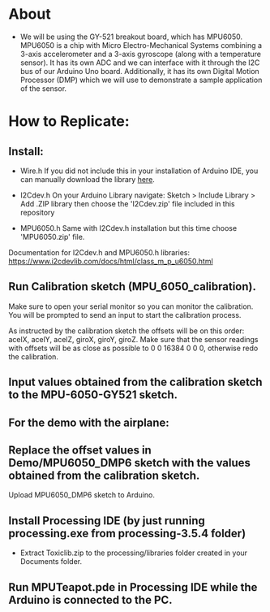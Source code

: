# About

- We will be using the GY-521 breakout board, which has MPU6050. MPU6050 is a chip with Micro Electro-Mechanical Systems combining a 3-axis accelerometer and a 3-axis gyroscope (along with a temperature sensor). It has its own ADC and we can interface with it through the I2C bus of our Arduino Uno board. Additionally, it has its own Digital Motion Processor (DMP) which we will use to demonstrate a sample application of the sensor.


# How to Replicate:

## Install:

- Wire.h
If you did not include this in your installation of Arduino IDE, you can manually download the library [here](https://github.com/arduino/ArduinoCore-avr/tree/master/libraries/Wire).
- I2Cdev.h
On your Arduino Library navigate: Sketch > Include Library > Add .ZIP library then choose the 'I2Cdev.zip' file included in this repository

- MPU6050.h
Same with I2Cdev.h installation but this time choose 'MPU6050.zip' file.

Documentation for I2Cdev.h and MPU6050.h libraries: https://www.i2cdevlib.com/docs/html/class_m_p_u6050.html

## Run Calibration sketch (MPU_6050_calibration). 

Make sure to open your serial monitor so you can monitor the calibration. You will be prompted to send an input to start the calibration process.

As instructed by the calibration sketch the offsets will be on this order: acelX, acelY, acelZ, giroX, giroY, giroZ. Make sure that the sensor readings with offsets will be as close as possible to 0 0 16384 0 0 0, otherwise redo the calibration.

## Input values obtained from the calibration sketch to the MPU-6050-GY521 sketch.



## For the demo with the airplane:


## Replace the offset values in Demo/MPU6050_DMP6 sketch with the values obtained from the calibration sketch.
Upload MPU6050_DMP6 sketch to Arduino.

## Install Processing IDE (by just running processing.exe from processing-3.5.4 folder)
- Extract Toxiclib.zip to the processing/libraries folder created in your Documents folder.
## Run MPUTeapot.pde in Processing IDE while the Arduino is connected to the PC.